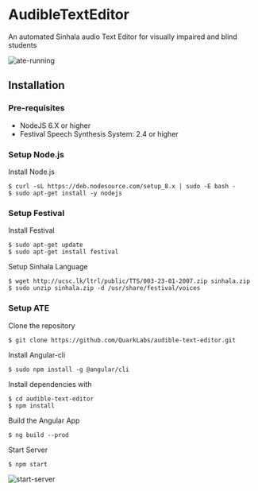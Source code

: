 # AudibleTextEditor
An automated Sinhala audio Text Editor for visually impaired and blind students

![ate-running](https://thumbs.gfycat.com/DefiniteWeeklyGreyhounddog-size_restricted.gif)
## Installation
### Pre-requisites
* NodeJS 6.X or higher
* Festival Speech Synthesis System: 2.4 or higher

### Setup Node.js
Install Node.js
```
$ curl -sL https://deb.nodesource.com/setup_8.x | sudo -E bash -
$ sudo apt-get install -y nodejs
```


### Setup Festival
Install Festival
```
$ sudo apt-get update
$ sudo apt-get install festival
```
Setup Sinhala Language
```
$ wget http://ucsc.lk/ltrl/public/TTS/003-23-01-2007.zip sinhala.zip
$ sudo unzip sinhala.zip -d /usr/share/festival/voices
```
### Setup ATE
Clone the repository
```
$ git clone https://github.com/QuarkLabs/audible-text-editor.git
```
Install Angular-cli
```
$ sudo npm install -g @angular/cli
```
Install dependencies with
```
$ cd audible-text-editor
$ npm install
```
Build the Angular App
```
$ ng build --prod
```
Start Server
```
$ npm start
```
![start-server](https://thumbs.gfycat.com/BlueFakeAlpaca-size_restricted.gif)
    
